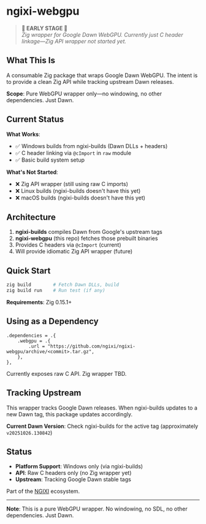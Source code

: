 # ngixi-webgpu

> **🚧 EARLY STAGE 🚧**  
> *Zig wrapper for Google Dawn WebGPU. Currently just C header linkage—Zig API wrapper not started yet.*

## What This Is

A consumable Zig package that wraps Google Dawn WebGPU. The intent is to provide a clean Zig API while tracking upstream Dawn releases.

**Scope**: Pure WebGPU wrapper only—no windowing, no other dependencies. Just Dawn.

## Current Status

**What Works**:
- ✅ Windows builds from ngixi-builds (Dawn DLLs + headers)
- ✅ C header linking via `@cImport` in `raw` module
- ✅ Basic build system setup

**What's Not Started**:
- ❌ Zig API wrapper (still using raw C imports)
- ❌ Linux builds (ngixi-builds doesn't have this yet)
- ❌ macOS builds (ngixi-builds doesn't have this yet)

## Architecture

1. **ngixi-builds** compiles Dawn from Google's upstream tags
2. **ngixi-webgpu** (this repo) fetches those prebuilt binaries
3. Provides C headers via `@cImport` (current)
4. Will provide idiomatic Zig API wrapper (future)

## Quick Start

```bash
zig build        # Fetch Dawn DLLs, build
zig build run    # Run test (if any)
```

**Requirements**: Zig 0.15.1+

## Using as a Dependency

```zig
.dependencies = .{
    .webgpu = .{
        .url = "https://github.com/ngixi/ngixi-webgpu/archive/<commit>.tar.gz",
    },
},
```

Currently exposes raw C API. Zig wrapper TBD.

## Tracking Upstream

This wrapper tracks Google Dawn releases. When ngixi-builds updates to a new Dawn tag, this package updates accordingly.

**Current Dawn Version**: Check ngixi-builds for the active tag (approximately `v20251026.130842`)

## Status

- **Platform Support**: Windows only (via ngixi-builds)
- **API**: Raw C headers only (no Zig wrapper yet)
- **Upstream**: Tracking Google Dawn stable tags

Part of the [NGIXI](https://github.com/ngixi) ecosystem.

---

**Note**: This is a pure WebGPU wrapper. No windowing, no SDL, no other dependencies. Just Dawn.